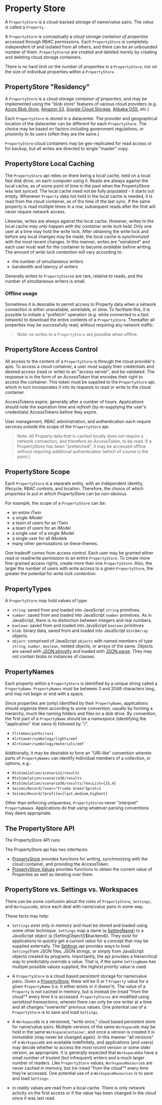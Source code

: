 # Property Store

A `PropertyStore` is a cloud-backed storage of name/value pairs. The *value* is called a `Property`.

A `PropertyStore` is conceptually a *cloud storage container of properties* accessed through RBAC permissions. Each `PropertyStore` is completely independent of and isolated from all others, and there can be an unbounded number of them. `PropertyStore`s are created and deleted merely by creating and deleting cloud storage containers.

There is no hard limit on the number of properties in a `PropertyStore`, nor on the size of individual properties within a `PropertyStore`.

## PropertyStore "Residency"

A `PropertyStore` is a *cloud storage container of properties*, and may be implemented using the "blob store" features of various cloud providers (e.g. [Azure Blob Store](https://azure.microsoft.com/en-us/services/storage/blobs/), [Amazon S3](https://aws.amazon.com/s3/), [Google Cloud Storage](https://cloud.google.com/storage), [Alibaba OSS](https://www.alibabacloud.com/product/object-storage-service), etc.)

Each `PropertyStore` is stored in a datacenter. The provider and geographical location of the datacenter can be different for each `PropertyStore`. The choice may be based on factors including government regulations, or proximity to its users (often they are the same.)

`PropertyStore` cloud containers may be geo-replicated for read access or for backup, but all writes are directed to single "master" copy.

## PropertyStore Local Caching

The `PropertyStore` api relies on there being a local cache, held on a local fast disk drive, on each computer using it. Reads are always against the local cache, as of some point of time in the past when the PropertyStore was last *synced*. The local cache need not be fully populated - it starts out empty. Whenever `Property` data not held in the local cache is needed, it is read from the cloud container, as of the time of the last sync. If the same property is read multiple times in a row, subsequent reads after the first will never require network access.

Likewise, writes are always against the local cache. However, writes to the local cache *may only happen with the container write lock held*. Only one user at a time may hold the write lock. After obtaining the write lock and before any local changes may be made, the local cache is synchronized with the most recent changes. In this manner, writes are "serialized" and each user must wait for the container to become *available* before writing. The amount of *write lock contention* will vary according to:

- the number of simultaneous writers
- bandwidth and latency of writers

Generally writes to `PropertyStore`s are rare, relative to reads, and the number of simultaneous writers is small.

### Offline usage

Sometimes it is desirable to permit access to Property data when a network connection is either unavailable, unreliable, or slow. To facilitate this, it is possible to initiate a "prefetch" operation (e.g. while connected to a fast network) to download the entire contents of a `PropertyStore`. Thereafter all properties may be successfully read, without requiring any network traffic.

> Note: no writes to a `PropertyStore` are possible when offline.

## PropertyStore Access Control

All access to the content of a `PropertyStore` is through the cloud provider's apis. To access a cloud container, a user must supply their credentials and desired access (read or write) to an "access server", and be validated. The response is in the form of an *AccessToken* that encodes their right to access the container. This token must be supplied to the `PropertyStore` api, which in turn incorporates it into its requests to read or write to the cloud container.

AccessTokens expire, generally after a number of hours. Applications should note the expiration time and *refresh* (by re-supplying the user's credentials) AccessTokens before they expire.

User management, RBAC administration, and authentication each require services outside the scope of the `PropertyStore` api.

> Note: All Property data that is cached locally does *not* require a network connection, and therefore an AccessToken, to be read. If a PropertyStore has been "prefetched", it may be accessed offline without requiring additional authentication (which of course is the point.)

## PropertyStore Scope

Each `PropertyStore` is a separate entity, with an independent identity, lifecycle, RBAC controls, and location. Therefore, the choice of *which properties to put in which PropertyStore* can be non-obvious.

For example, the *scope* of a `PropertyStore` can be:

- an entire iTwin
- a single iModel
- a team of users for an iTwin
- a team of users for an iModel
- a single user of a single iModel
- a single user for all iModels
- many other permutations on these themes.

One tradeoff comes from access control. Each user may be granted either read or read/write permission to an entire `PropertyStore`. To create more fine-grained access rights, create more than one `PropertyStore`. Also, the larger the number of users with write access to a given `PropertyStore`, the greater the potential for write lock contention.

## PropertyTypes

A `PropertyStore` may hold values of type:

- `string`: saved from and loaded into JavaScript `string` primitives.
- `number`:  saved from and loaded into JavaScript `number` primitives. As in JavaScript, there is no distinction between integers and real numbers.
- `boolean`:  saved from and loaded into JavaScript `boolean` primitives
- `blob`: binary data, saved from and loaded into JavaScript `Uint8Array` objects.
- `object`: comprised of JavaScript `objects` with named members of type `string`, `number`, `boolean`, nested objects, or arrays of the same. Objects are saved with [JSON.stringify](https://developer.mozilla.org/en-US/docs/Web/JavaScript/Reference/Global_Objects/JSON/stringify) and loaded with [JSON.parse](https://developer.mozilla.org/en-US/docs/Web/JavaScript/Reference/Global_Objects/JSON/parse). They may not contain blobs or instances of classes.

## PropertyNames

Each property within a `PropertyStore` is identified by a unique string called a `PropertyName`. `PropertyNames` must be between 3 and 2048 characters long, and may not begin or end with a space.

Since properties are (only) identified by their `PropertyName`, applications should organize them according to some convention, usually by forming a hierarchy, much like naming folders and files on a disk drive. By convention, the first part of a `PropertyName` should be a *namespace* (identifying the "application" that owns it) followed by "/".

- `FliteGen/paths/run1`
- `AlrViewer/symbology/lights/emf`
- `AlrViewer/symbology/materials/emf`

Additionally, it may be desirable to form an "URI-like" convention wherein parts of `PropertyNames` can identify individual members of a collection, or options, e.g.:

- `RtsSimulation/scenario1/results`
- `RtsSimulation/scenario36/results`
- `RtsSimulation/scenario36/results/?excList={33,4}`
- `SeismicRecord/?user="Frieda Green"&prot=1`
- `SeismicRecord/?profile=[last,medium,highest]`

Other than enforcing uniqueness, `PropertyStore`s never "interpret" `PropertyName`s. Applications do that using whatever parsing conventions they deem appropriate.

## The PropertyStore API

The PropertyStore API runs

The PropertyStore api has two interfaces:

- [PropertyStore]($backend) provides functions for writing, synchronizing with the cloud container, and providing the AccessToken.
- [PropertyStore.Values]($backend) provides functions to obtain the current value of Properties as well as iterating over them.

## PropertyStore vs. Settings vs. Workspaces

There can be some confusion about the roles of `PropertyStore`, `Settings`, and `WorkspaceDb`, since each deal with name/value pairs in some way.

These facts may help:

- `Settings` *exist only in memory* and must be stored and loaded using some other technique. `Settings` map a name (a [SettingName]($backend)) to a JavaScript object (a [SettingObject]($backend)). They exist for applications to quickly get a *current value* for a concept that may be supplied externally. The [Settings]($backend) api provides ways to *load* `Settings`from JSON files, JSON strings, or simply from JavaScript objects created by programs. Importantly, the api provides a hierarchical way to predictably *override* a value. That is, if the same `SettingName` has multiple possible values supplied, the *highest priority* value is used.

- A `PropertyStore` is a cloud based persistent storage for name/value pairs. Given a [PropertyStore]($backend), there will be 0 or 1 `Property` value for a given `PropertyName` (i.e. it either exists or it doesn't). The value of a `Property` is not cached in memory, but is instead (re-)read "from the cloud"* every time it is accessed. `PropertyStores` are modified using *serialized transactions*, wherein there can only be one writer at a time and all changes "overwrite" previous values. One potential use of a `PropertyStore` is to save and load `Settings`.

- A `WorkspaceDb` is a versioned, "write once," cloud based persistent store for name/value pairs. Multiple versions of the same `WorkspaceDb` may be held in the same `WorkspaceContainer`, and once a version is created it is *immutable* (may never be changed again). In this manner "all versions" of a `WorkspaceDb` are available indefinitely, and applications (and users) may decide whether to access the *most recent* version or some older version, as appropriate. It is generally expected that `WorkspaceDb`s have a small number of *trusted* (but infrequent) writers and a much larger number of readers. Like `PropertyStore` values, `WorkspaceResource`s are never cached in memory, but (re-)read "from the cloud"* every time they're accessed. One potential use of a `WorkspaceResources` is to save and load `Settings`.

* in reality values are read from a local cache. There is only network activity on the first access or if the value has been changed in the cloud since it was last read.